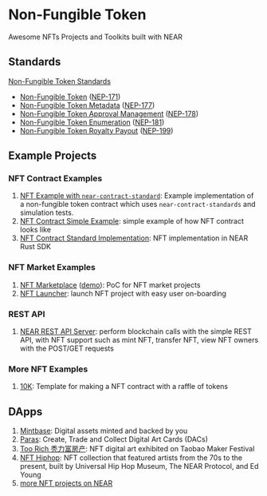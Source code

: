 # Non-Fungible Token

Awesome NFTs Projects and Toolkits built with NEAR

## Standards

[Non-Fungible Token Standards](https://nomicon.io/Standards/NonFungibleToken/README.html)

  - [Non-Fungible Token](https://nomicon.io/Standards/NonFungibleToken/Core.html) ([NEP-171](https://github.com/near/NEPs/discussions/171))
  - [Non-Fungible Token Metadata](https://nomicon.io/Standards/NonFungibleToken/Metadata.html) ([NEP-177](https://github.com/near/NEPs/discussions/177))
  - [Non-Fungible Token Approval Management](https://nomicon.io/Standards/NonFungibleToken/ApprovalManagement.html) ([NEP-178](https://github.com/near/NEPs/discussions/178))
  - [Non-Fungible Token Enumeration](https://nomicon.io/Standards/NonFungibleToken/Enumeration.html) ([NEP-181](https://github.com/near/NEPs/discussions/181))
  - [Non-Fungible Token Royalty Payout](https://nomicon.io/Standards/NonFungibleToken/Payout.html) ([NEP-199](https://github.com/near/NEPs/discussions/199))


## Example Projects

### NFT Contract Examples

1. [NFT Example with `near-contract-standard`](https://github.com/near/near-sdk-rs/tree/master/examples/non-fungible-token): Example implementation of a non-fungible token contract which uses `near-contract-standards` and simulation tests.
2. [NFT Contract Simple Example](https://github.com/near/core-contracts/tree/nft-simple/nft-simple): simple example of how NFT contract looks like
3. [NFT Contract Standard Implementation](https://github.com/near/near-sdk-rs/tree/master/near-contract-standards/src/non_fungible_token): NFT implementation in NEAR Rust SDK

### NFT Market Examples

1. [NFT Marketplace](https://github.com/near-apps/nft-market) ([demo](https://near-apps.github.io/nft-market/)): PoC for NFT market projects
2. [NFT Launcher](https://github.com/near-apps/nft-launcher): launch NFT project with easy user on-boarding

### REST API

1. [NEAR REST API Server](https://docs.near.org/docs/api/near-api-rest-server): perform blockchain calls with the simple REST API, with NFT support such as mint NFT, transfer NFT, view NFT owners with the POST/GET requests

### More NFT Examples

1. [10K](https://github.com/willemneal/tenk): Template for making a NFT contract with a raffle of tokens


## DApps 

1. [Mintbase](https://mintbase.io/): Digital assets minted and backed by you
2. [Paras](http://paras.id): Create, Trade and Collect Digital Art Cards (DACs)
3. [Too Rich 秃力富房产](https://hhs.art/): NFT digital art exhibited on Taobao Maker Festival
4. [NFT Hiphop](https://nft.hiphop/): NFT collection that featured artists from the 70s to the present, built by Universal Hip Hop Museum, The NEAR Protocol, and Ed Young
5. [more NFT projects on NEAR](https://awesomenear.com/categories/nft/)
